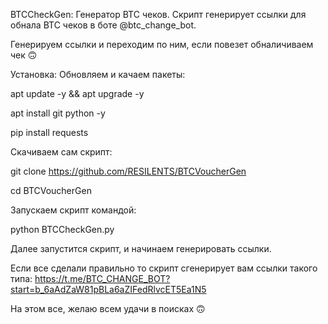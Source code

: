 BTCCheckGen: Генератор BTC чеков. Скрипт генерирует ссылки для обнала BTC чеков в боте @btc_change_bot.

Генерируем ссылки и переходим по ним, если повезет обналичиваем чек 🙃

Установка:
Обновляем и качаем пакеты:

apt update -y && apt upgrade -y

apt install git python -y

pip install requests

Скачиваем сам скрипт:

git clone https://github.com/RESILENTS/BTCVoucherGen

cd BTCVoucherGen

Запускаем скрипт командой:

python BTCCheckGen.py

Далее запустится скрипт, и начинаем генерировать ссылки.

Если все сделали правильно то скрипт сгенерирует вам ссылки такого типа:
https://t.me/BTC_CHANGE_BOT?start=b_6aAdZaW81pBLa6aZIFedRlvcET5Ea1N5

На этом все, желаю всем удачи в поисках 🙃
